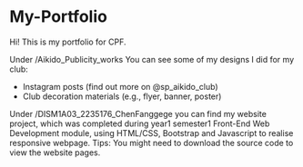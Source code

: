 # My-Portfolio
Hi! This is my portfolio for CPF.

Under /Aikido_Publicity_works You can see some of my designs I did for my club:
- Instagram posts (find out more on @sp_aikido_club)
- Club decoration materials (e.g., flyer, banner, poster)

Under /DISM1A03_2235176_ChenFanggege you can find my website project, which was completed during year1 semester1 Front-End Web Development module, using HTML/CSS, Bootstrap and Javascript to realise responsive webpage. 
Tips: You might need to download the source code to view the website pages.

